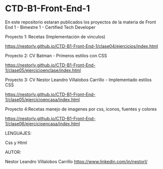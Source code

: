 # CTD-B1-Front-End-1

En este repositorio estaran publicados los proyectos de la materia de Front End 1 - Bimestre 1 - Certified Tech Developer

Proyecto 1: Recetas (Implementación de vinculos)

https://nestorlv.github.io/CTD-B1-Front-End-1/clase04/ejercicios/index.html

Proyecto 2: CV Batman - Primeros estilos con CSS

https://nestorlv.github.io/CTD-B1-Front-End-1/clase05/ejercicioenclase/index.html

Proyecto 3: CV Nestor Leandro Villalobos Carrillo - Implementado estilos CSS

https://nestorlv.github.io/CTD-B1-Front-End-1/clase05/ejercicioencasa/index.html

Proyecto 4:Recetas manejo de imagenes por css, iconos, fuentes y colores

https://nestorlv.github.io/CTD-B1-Front-End-1/clase06/ejercicioencasa/index.html


LENGUAJES:

Css  y Html


AUTOR:

Nestor Leandro Villalobos Carrillo
https://www.linkedin.com/in/nestorl/
